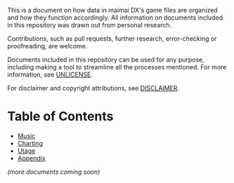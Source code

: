 This is a document on how data in maimai DX's game files are organized and how they function accordingly. All information on documents included in this repository was drawn out from personal research. 

Contributions, such as pull requests, further research, error-checking or proofreading, are welcome.

Documents included in this repository can be used for any purpose, including making a tool to streamline all the processes mentioned. For more information, see [UNLICENSE](UNLICENSE).

For disclaimer and copyright attributions, see [DISCLAIMER](DISCLAIMER.txt).

# Table of Contents

- [Music](Music.md)
- [Charting](Charts.md)
- [Utage](Utage.md)
- [Appendix](Appendix.md)

*(more documents coming soon)*